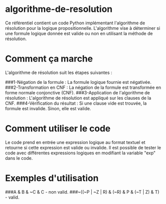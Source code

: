# algorithme-de-resolution
Ce référentiel contient un code Python implémentant l'algorithme de résolution pour la logique propositionnelle. L'algorithme vise à déterminer si une formule logique donnée est valide ou non en utilisant la méthode de résolution.
# Comment ça marche
L'algorithme de résolution suit les étapes suivantes :

###1-Négation de la formule : La formule logique fournie est négativée.
###2-Transformation en CNF : La négation de la formule est transformée en forme normale conjonctive (CNF).
###3-Application de l'algorithme de résolution : L'algorithme de résolution est appliqué sur les clauses de la CNF.
###4-Vérification du résultat : Si une clause vide est trouvée, la formule est invalide. Sinon, elle est valide.
# Comment utiliser le code
Le code prend en entrée une expression logique au format textuel et retourne si cette expression est valide ou invalide.
Il est possible de tester le code avec différentes expressions logiques en modifiant la variable "exp" dans le code.
# Exemples d'utilisation
###A & B & ~C & C  - non valid.
###~((~P | ~Z | R) & (~R) & P & (~T | Z) & T) - valid.

